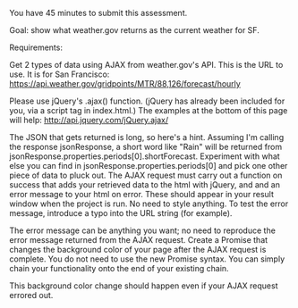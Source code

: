 You have 45 minutes to submit this assessment.

Goal: show what weather.gov returns as the current weather for SF.

Requirements:

Get 2 types of data using AJAX from weather.gov's API.
This is the URL to use. It is for San Francisco:
https://api.weather.gov/gridpoints/MTR/88,126/forecast/hourly

Please use jQuery's .ajax() function. (jQuery has already been included for you,
via a script tag in index.html.) The examples at the bottom of this page will help:
http://api.jquery.com/jQuery.ajax/

The JSON that gets returned is long, so here's a hint. Assuming I'm calling the
response jsonResponse, a short word like "Rain" will be returned from
jsonResponse.properties.periods[0].shortForecast. Experiment with what else you can
find in jsonResponse.properties.periods[0] and pick one other piece of data to pluck
out.
The AJAX request must carry out a function on success that adds your retrieved data to
the html with jQuery, and and an error message to your html on error. These should appear
in your result window when the project is run. No need to style anything.
To test the error message, introduce a typo into the URL string (for example).

The error message can be anything you want; no need to reproduce the error message
returned from the AJAX request.
Create a Promise that changes the background color of your page after the AJAX request
is complete.
You do not need to use the new Promise syntax. You can simply chain your
functionality onto the end of your existing chain.

This background color change should happen even if your AJAX request errored out.
